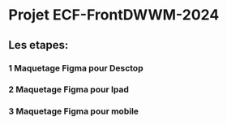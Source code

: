 # Projet ECF-FrontDWWM-2024
## Les etapes:
### 1 Maquetage Figma pour Desctop

### 2 Maquetage Figma pour Ipad 
### 3 Maquetage Figma pour mobile 